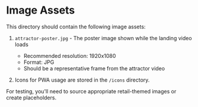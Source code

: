 # Image Assets

This directory should contain the following image assets:

1. `attractor-poster.jpg` - The poster image shown while the landing video loads
   - Recommended resolution: 1920x1080
   - Format: JPG
   - Should be a representative frame from the attractor video

2. Icons for PWA usage are stored in the `/icons` directory.

For testing, you'll need to source appropriate retail-themed images or create placeholders.
